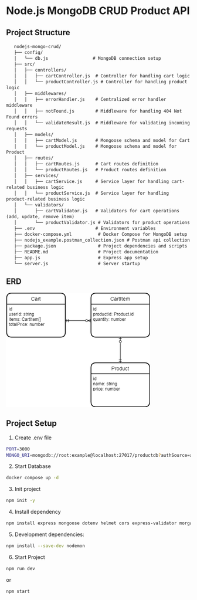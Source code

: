 # Node.js MongoDB CRUD Product API

## Project Structure

```plaintext
   nodejs-mongo-crud/
   ├── config/
   │   └── db.js                 # MongoDB connection setup
   ├── src/
   │   ├── controllers/
   │   │   ├── cartController.js  # Controller for handling cart logic
   │   │   └── productController.js # Controller for handling product logic
   │   ├── middlewares/
   │   │   ├── errorHandler.js    # Centralized error handler middleware
   │   │   ├── notFound.js        # Middleware for handling 404 Not Found errors
   │   │   └── validateResult.js  # Middleware for validating incoming requests
   │   ├── models/
   │   │   ├── cartModel.js       # Mongoose schema and model for Cart
   │   │   └── productModel.js    # Mongoose schema and model for Product
   │   ├── routes/
   │   │   ├── cartRoutes.js      # Cart routes definition
   │   │   └── productRoutes.js   # Product routes definition
   │   ├── services/
   │   │   ├── cartService.js     # Service layer for handling cart-related business logic
   │   │   └── productService.js  # Service layer for handling product-related business logic
   │   └── validators/
   │       ├── cartValidator.js   # Validators for cart operations (add, update, remove item)
   │       └── productValidator.js # Validators for product operations
   ├── .env                       # Environment variables
   ├── docker-compose.yml          # Docker Compose for MongoDB setup
   ├── nodejs_example.postman_collection.json # Postman api collection
   ├── package.json                # Project dependencies and scripts
   ├── README.md                   # Project documentation
   ├── app.js                      # Express app setup
   └── server.js                   # Server startup
```

## ERD

![Diagram](ERD/ERD.png)

## Project Setup

1. Create .env file

```bash
PORT=3000
MONGO_URI=mongodb://root:example@localhost:27017/productdb?authSource=admin
```

2. Start Database

```bash
docker compose up -d
```

3. Init project

```bash
npm init -y
```

4. Install dependency

```bash
npm install express mongoose dotenv helmet cors express-validator morgan
```

5. Development dependencies:

```bash
npm install --save-dev nodemon
```

6. Start Project

```bash
npm run dev
```

or

```bash
npm start
```

```

```
